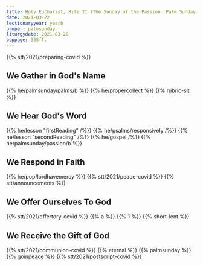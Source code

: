 ```yaml
---
title: Holy Eucharist, Rite II (The Sunday of the Passion: Palm Sunday)
date: 2021-03-22
lectionaryyear: yearb
proper: palmsunday
liturgydate: 2021-03-28
bcppage: 355ff.
---
```

{{% stt/2021/preparing-covid %}}

## We Gather in God's Name
{{% he/palmsunday/palms/b %}}
{{% he/propercollect %}}
{{% rubric-sit %}}

## We Hear God's Word
{{% he/lesson "firstReading" /%}}
{{% he/psalms/responsively /%}}
{{% he/lesson "secondReading" /%}}
{{% he/gospel /%}}
{{% he/palmsunday/passion/b %}}

## We Respond in Faith
{{% he/pop/lordhavemercy %}}
{{% stt/2021/peace-covid %}}
{{% stt/announcements %}}

## We Offer Ourselves To God
{{% stt/2021/offertory-covid %}}
{{% a %}}
{{% 1 %}}
{{% short-lent %}}

## We Receive the Gift of God
{{% stt/2021/communion-covid %}}
{{% eternal %}}
{{% palmsunday %}}
{{% goinpeace %}}
{{% stt/2021/postscript-covid %}}
